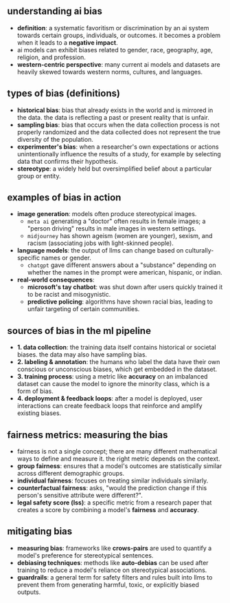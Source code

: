 ## understanding ai bias
- **definition**: a systematic favoritism or discrimination by an ai system towards certain groups, individuals, or outcomes. it becomes a problem when it leads to a **negative impact**.
- ai models can exhibit biases related to gender, race, geography, age, religion, and profession.
- **western-centric perspective**: many current ai models and datasets are heavily skewed towards western norms, cultures, and languages.

## types of bias (definitions)
- **historical bias**: bias that already exists in the world and is mirrored in the data. the data is reflecting a past or present reality that is unfair.
- **sampling bias**: bias that occurs when the data collection process is not properly randomized and the data collected does not represent the true diversity of the population.
- **experimenter's bias**: when a researcher's own expectations or actions unintentionally influence the results of a study, for example by selecting data that confirms their hypothesis.
- **stereotype**: a widely held but oversimplified belief about a particular group or entity.

## examples of bias in action
- **image generation**: models often produce stereotypical images.
    - `meta ai` generating a "doctor" often results in female images; a "person driving" results in male images in western settings.
    - `midjourney` has shown ageism (women are younger), sexism, and racism (associating jobs with light-skinned people).
- **language models**: the output of llms can change based on culturally-specific names or gender.
    - `chatgpt` gave different answers about a "substance" depending on whether the names in the prompt were american, hispanic, or indian.
- **real-world consequences**:
    - **microsoft's tay chatbot**: was shut down after users quickly trained it to be racist and misogynistic.
    - **predictive policing**: algorithms have shown racial bias, leading to unfair targeting of certain communities.

## sources of bias in the ml pipeline
- **1. data collection**: the training data itself contains historical or societal biases. the data may also have sampling bias.
- **2. labeling & annotation**: the humans who label the data have their own conscious or unconscious biases, which get embedded in the dataset.
- **3. training process**: using a metric like **accuracy** on an imbalanced dataset can cause the model to ignore the minority class, which is a form of bias.
- **4. deployment & feedback loops**: after a model is deployed, user interactions can create feedback loops that reinforce and amplify existing biases.

## fairness metrics: measuring the bias
- fairness is not a single concept; there are many different mathematical ways to define and measure it. the right metric depends on the context.
- **group fairness**: ensures that a model's outcomes are statistically similar across different demographic groups.
- **individual fairness**: focuses on treating similar individuals similarly.
- **counterfactual fairness**: asks, "would the prediction change if this person's sensitive attribute were different?".
- **legal safety score (lss)**: a specific metric from a research paper that creates a score by combining a model's **fairness** and **accuracy**.

## mitigating bias
- **measuring bias**: frameworks like **crows-pairs** are used to quantify a model's preference for stereotypical sentences.
- **debiasing techniques**: methods like **auto-debias** can be used after training to reduce a model's reliance on stereotypical associations.
- **guardrails**: a general term for safety filters and rules built into llms to prevent them from generating harmful, toxic, or explicitly biased outputs.
